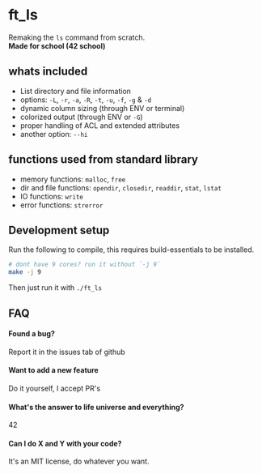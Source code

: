# ft_ls

Remaking the `ls` command from scratch.<br/>
**Made for school (42  school)**

## whats included
 - List directory and file information
 - options: `-L`, `-r`, `-a`, `-R`, `-t`, `-u`, `-f`, `-g` & `-d`
 - dynamic column sizing (through ENV or terminal)
 - colorized output (through ENV or `-G`)
 - proper handling of ACL and extended attributes
 - another option: `--hi`

## functions used from standard library
 - memory functions: `malloc`, `free`
 - dir and file functions: `opendir`, `closedir`, `readdir`, `stat`, `lstat`
 - IO functions: `write`
 - error functions: `strerror`

## Development setup
Run the following to compile, this requires build-essentials to be installed.
```sh
# dont have 9 cores? run it without `-j 9`
make -j 9
```
Then just run it with `./ft_ls`

## FAQ

#### Found a bug?
Report it in the issues tab of github

#### Want to add a new feature
Do it yourself, I accept PR's

#### What's the answer to life universe and everything?
42

#### Can I do X and Y with your code?
It's an MIT license, do whatever you want.
